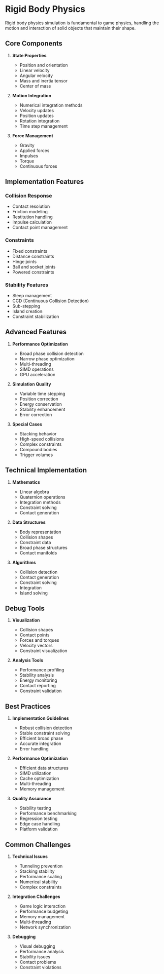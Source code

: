 # Rigid Body Physics

Rigid body physics simulation is fundamental to game physics, handling the motion and interaction of solid objects that maintain their shape.

## Core Components

1. **State Properties**
   - Position and orientation
   - Linear velocity
   - Angular velocity
   - Mass and inertia tensor
   - Center of mass

2. **Motion Integration**
   - Numerical integration methods
   - Velocity updates
   - Position updates
   - Rotation integration
   - Time step management

3. **Force Management**
   - Gravity
   - Applied forces
   - Impulses
   - Torque
   - Continuous forces

## Implementation Features

### Collision Response
- Contact resolution
- Friction modeling
- Restitution handling
- Impulse calculation
- Contact point management

### Constraints
- Fixed constraints
- Distance constraints
- Hinge joints
- Ball and socket joints
- Powered constraints

### Stability Features
- Sleep management
- CCD (Continuous Collision Detection)
- Sub-stepping
- Island creation
- Constraint stabilization

## Advanced Features

1. **Performance Optimization**
   - Broad phase collision detection
   - Narrow phase optimization
   - Multi-threading
   - SIMD operations
   - GPU acceleration

2. **Simulation Quality**
   - Variable time stepping
   - Position correction
   - Energy conservation
   - Stability enhancement
   - Error correction

3. **Special Cases**
   - Stacking behavior
   - High-speed collisions
   - Complex constraints
   - Compound bodies
   - Trigger volumes

## Technical Implementation

1. **Mathematics**
   - Linear algebra
   - Quaternion operations
   - Integration methods
   - Constraint solving
   - Contact generation

2. **Data Structures**
   - Body representation
   - Collision shapes
   - Constraint data
   - Broad phase structures
   - Contact manifolds

3. **Algorithms**
   - Collision detection
   - Contact generation
   - Constraint solving
   - Integration
   - Island solving

## Debug Tools

1. **Visualization**
   - Collision shapes
   - Contact points
   - Forces and torques
   - Velocity vectors
   - Constraint visualization

2. **Analysis Tools**
   - Performance profiling
   - Stability analysis
   - Energy monitoring
   - Contact reporting
   - Constraint validation

## Best Practices

1. **Implementation Guidelines**
   - Robust collision detection
   - Stable constraint solving
   - Efficient broad phase
   - Accurate integration
   - Error handling

2. **Performance Optimization**
   - Efficient data structures
   - SIMD utilization
   - Cache optimization
   - Multi-threading
   - Memory management

3. **Quality Assurance**
   - Stability testing
   - Performance benchmarking
   - Regression testing
   - Edge case handling
   - Platform validation

## Common Challenges

1. **Technical Issues**
   - Tunneling prevention
   - Stacking stability
   - Performance scaling
   - Numerical stability
   - Complex constraints

2. **Integration Challenges**
   - Game logic interaction
   - Performance budgeting
   - Memory management
   - Multi-threading
   - Network synchronization

3. **Debugging**
   - Visual debugging
   - Performance analysis
   - Stability issues
   - Contact problems
   - Constraint violations
